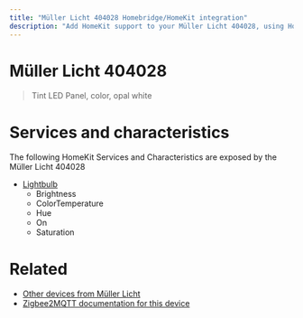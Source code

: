```yaml
---
title: "Müller Licht 404028 Homebridge/HomeKit integration"
description: "Add HomeKit support to your Müller Licht 404028, using Homebridge, Zigbee2MQTT and homebridge-z2m."
---
```

<!---
This file has been GENERATED using src/docgen/docgen.ts
DO NOT EDIT THIS FILE MANUALLY!
-->
# Müller Licht 404028
> Tint LED Panel, color, opal white


# Services and characteristics
The following HomeKit Services and Characteristics are exposed by
the Müller Licht 404028

* [Lightbulb](../../light.md)
  * Brightness
  * ColorTemperature
  * Hue
  * On
  * Saturation


# Related
* [Other devices from Müller Licht](../index.md#muller_licht)
* [Zigbee2MQTT documentation for this device](https://www.zigbee2mqtt.io/devices/404028.html)